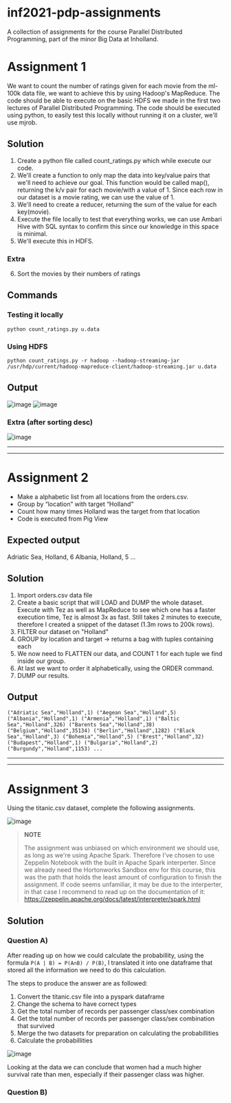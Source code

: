 # inf2021-pdp-assignments
A collection of assignments for the course Parallel Distributed Programming, part of the minor Big Data at Inholland.


# Assignment 1

We want to count the number of ratings given for each movie from the ml-100k data file, we want to achieve this by using Hadoop's MapReduce. The code should be able to execute on the basic HDFS we made in the first two lectures of Parallel Distributed Programming. The code should be executed using python, to easily test this locally without running it on a cluster, we'll use mjrob. 


## Solution 

1. Create a python file called count_ratings.py which while execute our code. 
2. We'll create a function to only map the data into key/value pairs that we'll need to achieve our goal. This function would be called map(), returning the k/v pair for each movie/with a value of 1. Since each row in our dataset is a movie rating, we can use the value of 1.  
3. We'll need to create a reducer, returning the sum of the value for each key(movie).
4. Execute the file locally to test that everything works, we can use Ambari Hive with SQL syntax to confirm this since our knowledge in this space is minimal.
5. We'll execute this in HDFS.

### Extra

6. Sort the movies by their numbers of ratings


## Commands 

### Testing it locally
`python count_ratings.py u.data`

### Using HDFS
`python count_ratings.py -r hadoop --hadoop-streaming-jar /usr/hdp/current/hadoop-mapreduce-client/hadoop-streaming.jar u.data`


## Output
![image](https://user-images.githubusercontent.com/26707584/128789927-5cb0a1ce-f8e5-4aca-952a-e73470c696b6.png)
![image](https://user-images.githubusercontent.com/26707584/128790291-1d082bf9-7c01-4e23-832c-db2b947b29e8.png)

### Extra (after sorting desc) 
![image](https://user-images.githubusercontent.com/26707584/128879166-4b7e7739-0d4d-419d-8d23-c31eb2b245b6.png)

---
---
# Assignment 2

-   Make a alphabetic list from all locations from the orders.csv.
-   Group by “location” with target “Holland” 
-   Count how many times Holland was the target from that location  
-   Code is executed from Pig View
    
## Expected output

Adriatic Sea, Holland, 6
Albania, Holland, 5
...

## Solution 

1. Import orders.csv data file
2. Create a basic script that will LOAD and DUMP the whole dataset. Execute with Tez as well as MapReduce to see which one has a faster execution time, Tez is almost 3x as fast. Still takes 2 minutes to execute, therefore I created a snippet of the dataset (1.3m rows to 200k rows). 
3. FILTER our dataset on "Holland"
4. GROUP by location and target -> returns a bag with tuples containing each 
5. We now need to FLATTEN our data, and COUNT 1 for each tuple we find inside our group.
6. At last we want to order it alphabetically, using the ORDER command. 
7. DUMP our results. 

## Output

`("Adriatic Sea","Holland",1)
("Aegean Sea","Holland",5)
("Albania","Holland",1)
("Armenia","Holland",1)
("Baltic Sea","Holland",326)
("Barents Sea","Holland",38)
("Belgium","Holland",35134)
("Berlin","Holland",1282)
("Black Sea","Holland",3)
("Bohemia","Holland",5)
("Brest","Holland",32)
("Budapest","Holland",1)
("Bulgaria","Holland",2)
("Burgundy","Holland",1153)
...`

---
---

# Assignment 3

Using the titanic.csv dataset, complete the following assignments.

![image](https://user-images.githubusercontent.com/26707584/132125521-23b67cd5-0ce5-41cc-adbd-01ebf70f3c94.png)

> **NOTE**
> 
> The assignment was unbiased on which environment we should use, as
> long as we're using Apache Spark. Therefore I've chosen to use
> Zeppelin Notebook with the built in Apache Spark interperter. Since we
> already need the Hortonworks Sandbox env for this course, this was the
> path that holds the least amount of configuration to finish the
> assignment. If code seems unfamiliar, it may be due to the
> interperter, in that case I recommend to read up on the documentation
> of it: https://zeppelin.apache.org/docs/latest/interpreter/spark.html

## Solution 

### Question A)
After reading up on how we could calculate the probabillity, using the formula `P(A | B) = P(A∩B) / P(B)`, I translated it into one dataframe that stored all the information we need to do this calculation. 

The steps to produce the answer are as followed:
1. Convert the titanic.csv file into a pyspark dataframe 
2. Change the schema to have correct types
3. Get the total number of records per passenger class/sex combination
4. Get the total number of records per passenger class/sex combination that survived
5. Merge the two datasets for preparation on calculating the probabillities
6. Calculate the probabillities

![image](https://user-images.githubusercontent.com/26707584/132835216-0a0988e4-a062-4900-927c-b8c5611a7b17.png)

Looking at the data we can conclude that women had a much higher survival rate than men, especially if their passenger class was higher. 

### Question B)
